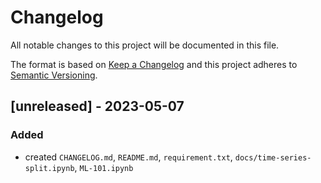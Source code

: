 # Changelog

All notable changes to this project will be documented in this file.

The format is based on [Keep a Changelog](http://keepachangelog.com/en/1.0.0/)
and this project adheres to [Semantic Versioning](http://semver.org/spec/v2.0.0.html).

<!-- insertion marker -->
## [unreleased] - 2023-05-07

### Added

- created `CHANGELOG.md`, `README.md`, `requirement.txt`, `docs/time-series-split.ipynb`, `ML-101.ipynb`
